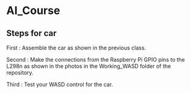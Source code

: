 # AI_Course
## Steps for car
First
: Assemble the car as shown in the previous class.

Second
: Make the connections from the Raspberry Pi GPIO pins to the L298n as shown in the photos in the Working_WASD folder of the repository.

Third
: Test your WASD control for the car.
